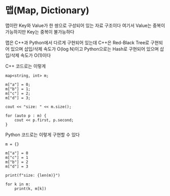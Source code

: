 # 맵(Map, Dictionary)

맵이란 Key와 Value가 한 쌍으로 구성되어 있는 자료 구조이다
여기서 Value는 중복이 가능하지만 Key는 중복이 불가능하다

맵은 C++과 Python에서 다르게 구현되어 있는데 C++은 Red-Black Tree로 구현되어 있으며 삽입/삭제 속도가 O(log N)이고 Python으로는 Hash로 구현되어 있으며 삽입/삭제 속도가 O(1)이다

C++ 코드로는 이렇게

~~~
map<string, int> m;

m["a"] = 0;
m["b"] = 1;
m["c"] = 2;
m["d"] = 3;

cout << "size: " << m.size();

for (auto p : m) {
    cout << p.first, p.second;
}
~~~

Python 코드로는 이렇게 구현할 수 있다

~~~
m = {}

m["a"] = 0
m["c"] = 1
m["b"] = 2
m["d"] = 3

print(f"size: {len(m)}")

for k in m:
    print(k, m[k])
~~~